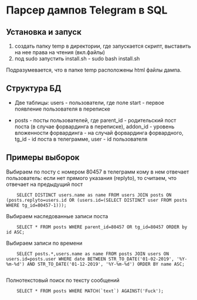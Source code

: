# Парсер дампов Telegram в SQL

## Установка и запуск

1. создать папку temp в директории, где запускается скрипт, выставить на нее права на чтения (вкл.файлы)
2. под sudo запустить install.sh - sudo bash install.sh

Подразумевается, что в папке temp расположены html файлы дампа. 

## Структура БД

- Две таблицы: users - пользователи, где поле start - первое появление пользователя в переписке

- posts - посты пользователей, где parent_id - родительский пост поста (в случае форвардинга в переписке), addon_id - уровень вложенности форвардинга - на случай форвардинга форвардного, tg_id - id поста в телеграмме, user - id пользователя

## Примеры выборок

Выбираем по посту c номером 80457 в телеграмм кому в нем отвечает пользователь: если нет прямого указания (replyto), то считаем, что отвечает на предыдущий пост

```
	SELECT DISTINCT users.name as name FROM users JOIN posts ON (posts.replyto=users.id OR (users.id=(SELECT DISTINCT user FROM posts WHERE tg_id=80457-1)));

```

Выбираем наследованные записи поста

```
	SELECT * FROM posts WHERE parent_id=80457 OR tg_id=80457 ORDER by id ASC;

```

Выбираем записи по времени

```
	SELECT posts.*,users.name as name FROM posts JOIN users ON users.id=posts.user WHERE date BETWEEN STR_TO_DATE('01-02-2019', '%Y-%m-%d') AND STR_TO_DATE('01-12-2019', '%Y-%m-%d') ORDER BY name ASC;
	
```

Полнотекстовый поиск по тексту сообщений

```
	SELECT * FROM posts WHERE MATCH(`text`) AGAINST('Fuck');
 
```
